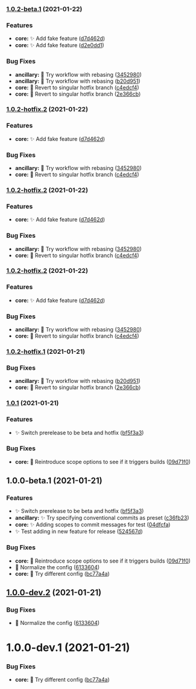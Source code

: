 ### [1.0.2-beta.1](https://github.com/Jack-Barry/pipelines-javascript/compare/v1.0.1...v1.0.2-beta.1) (2021-01-22)


### Features

* **core:** ✨  Add fake feature ([d7d462d](https://github.com/Jack-Barry/pipelines-javascript/commit/d7d462d70001ae54bacec9f23e3d455fc72d6255))
* **core:** ✨  Add fake feature ([d2e0dd1](https://github.com/Jack-Barry/pipelines-javascript/commit/d2e0dd15fb375449ca90c02f864bf01b150ceec8))


### Bug Fixes

* **ancillary:** 🐛  Try workflow with rebasing ([3452980](https://github.com/Jack-Barry/pipelines-javascript/commit/345298009b5e1dbf729ad9f5e554d4ca137cd792))
* **ancillary:** 🐛  Try workflow with rebasing ([b20d951](https://github.com/Jack-Barry/pipelines-javascript/commit/b20d951513a3e34e90958102235b9ccbcfb72294))
* **core:** 🐛  Revert to singular hotfix branch ([c4edcf4](https://github.com/Jack-Barry/pipelines-javascript/commit/c4edcf48d5af070289684784f5d8095e7abbb02c))
* **core:** 🐛  Revert to singular hotfix branch ([2e366cb](https://github.com/Jack-Barry/pipelines-javascript/commit/2e366cb9b2b9c4c4380aaa854d3f86a4773aa835))

### [1.0.2-hotfix.2](https://github.com/Jack-Barry/pipelines-javascript/compare/v1.0.2-hotfix.1...v1.0.2-hotfix.2) (2021-01-22)


### Features

* **core:** ✨  Add fake feature ([d7d462d](https://github.com/Jack-Barry/pipelines-javascript/commit/d7d462d70001ae54bacec9f23e3d455fc72d6255))


### Bug Fixes

* **ancillary:** 🐛  Try workflow with rebasing ([3452980](https://github.com/Jack-Barry/pipelines-javascript/commit/345298009b5e1dbf729ad9f5e554d4ca137cd792))
* **core:** 🐛  Revert to singular hotfix branch ([c4edcf4](https://github.com/Jack-Barry/pipelines-javascript/commit/c4edcf48d5af070289684784f5d8095e7abbb02c))

### [1.0.2-hotfix.2](https://github.com/Jack-Barry/pipelines-javascript/compare/v1.0.2-hotfix.1...v1.0.2-hotfix.2) (2021-01-22)


### Features

* **core:** ✨  Add fake feature ([d7d462d](https://github.com/Jack-Barry/pipelines-javascript/commit/d7d462d70001ae54bacec9f23e3d455fc72d6255))


### Bug Fixes

* **ancillary:** 🐛  Try workflow with rebasing ([3452980](https://github.com/Jack-Barry/pipelines-javascript/commit/345298009b5e1dbf729ad9f5e554d4ca137cd792))
* **core:** 🐛  Revert to singular hotfix branch ([c4edcf4](https://github.com/Jack-Barry/pipelines-javascript/commit/c4edcf48d5af070289684784f5d8095e7abbb02c))

### [1.0.2-hotfix.2](https://github.com/Jack-Barry/pipelines-javascript/compare/v1.0.2-hotfix.1...v1.0.2-hotfix.2) (2021-01-22)


### Features

* **core:** ✨  Add fake feature ([d7d462d](https://github.com/Jack-Barry/pipelines-javascript/commit/d7d462d70001ae54bacec9f23e3d455fc72d6255))


### Bug Fixes

* **ancillary:** 🐛  Try workflow with rebasing ([3452980](https://github.com/Jack-Barry/pipelines-javascript/commit/345298009b5e1dbf729ad9f5e554d4ca137cd792))
* **core:** 🐛  Revert to singular hotfix branch ([c4edcf4](https://github.com/Jack-Barry/pipelines-javascript/commit/c4edcf48d5af070289684784f5d8095e7abbb02c))

### [1.0.2-hotfix.1](https://github.com/Jack-Barry/pipelines-javascript/compare/v1.0.1...v1.0.2-hotfix.1) (2021-01-21)


### Bug Fixes

* **ancillary:** 🐛  Try workflow with rebasing ([b20d951](https://github.com/Jack-Barry/pipelines-javascript/commit/b20d951513a3e34e90958102235b9ccbcfb72294))
* **core:** 🐛  Revert to singular hotfix branch ([2e366cb](https://github.com/Jack-Barry/pipelines-javascript/commit/2e366cb9b2b9c4c4380aaa854d3f86a4773aa835))

### [1.0.1](https://github.com/Jack-Barry/pipelines-javascript/compare/v1.0.0...v1.0.1) (2021-01-21)

### Features

- ✨ Switch prerelease to be beta and hotfix ([bf5f3a3](https://github.com/Jack-Barry/pipelines-javascript/commit/bf5f3a3715160c236ad845bc9ca08e4f26efd83d))

### Bug Fixes

- **core:** 🐛 Reintroduce scope options to see if it triggers builds ([09d71f0](https://github.com/Jack-Barry/pipelines-javascript/commit/09d71f02696f7dc68a67ffff77ed569a4799de55))

## 1.0.0-beta.1 (2021-01-21)

### Features

- ✨ Switch prerelease to be beta and hotfix ([bf5f3a3](https://github.com/Jack-Barry/pipelines-javascript/commit/bf5f3a3715160c236ad845bc9ca08e4f26efd83d))
- **ancillary:** ✨ Try specifying conventional commits as preset ([c36fb23](https://github.com/Jack-Barry/pipelines-javascript/commit/c36fb2330b032b7297c7da1e7e4de437be8c45a3))
- **core:** ✨ Adding scopes to commit messages for test ([04dfcfa](https://github.com/Jack-Barry/pipelines-javascript/commit/04dfcfae77d86d74d55d03d468df284e04277aae))
- ✨ Test adding in new feature for release ([524567d](https://github.com/Jack-Barry/pipelines-javascript/commit/524567d76cfec8d24a6f1725fd15b7a29829ad14))

### Bug Fixes

- **core:** 🐛 Reintroduce scope options to see if it triggers builds ([09d71f0](https://github.com/Jack-Barry/pipelines-javascript/commit/09d71f02696f7dc68a67ffff77ed569a4799de55))
- 🐛 Normalize the config ([6133604](https://github.com/Jack-Barry/pipelines-javascript/commit/6133604ee262110f4006cd6cdda24d226fb8f32d))
- **core:** 🐛 Try different config ([bc77a4a](https://github.com/Jack-Barry/pipelines-javascript/commit/bc77a4a3faffc5dbb50c470be7c4b16fe3ac63c6))

## [1.0.0-dev.2](https://github.com/Jack-Barry/pipelines-javascript/compare/v1.0.0-dev.1...v1.0.0-dev.2) (2021-01-21)

### Bug Fixes

- 🐛 Normalize the config ([6133604](https://github.com/Jack-Barry/pipelines-javascript/commit/6133604ee262110f4006cd6cdda24d226fb8f32d))

# 1.0.0-dev.1 (2021-01-21)

### Bug Fixes

- **core:** 🐛 Try different config ([bc77a4a](https://github.com/Jack-Barry/pipelines-javascript/commit/bc77a4a3faffc5dbb50c470be7c4b16fe3ac63c6))

